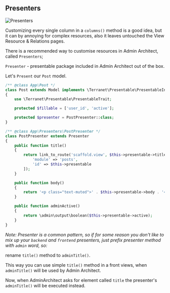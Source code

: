 ## Presenters

![Presenters](http://docs.adminarchitect.com/docs/images/index/presenters.jpg)

Customizing every single column in a `columns()` method is a good idea, but it can by annoying for complex resources, also it leaves untouched the View Resource & Relations pages.

There is a recommended way to customise resources in Admin Architect, called `Presenters`;

`Presenter` - presentable package included in Admin Architect out of the box.

Let's `Present` our `Post` model.

```php
/** @class App\Post */
class Post extends Model implements \Terranet\Presentable\PresentableInterface
{
    use \Terranet\Presentable\PresentableTrait;

    protected $fillable = ['user_id', 'active'];

    protected $presenter = PostPresenter::class;
}

/** @class App\Presenters\PostPresenter */
class PostPresenter extends Presenter
{
    public function title()
    {
        return link_to_route('scaffold.view', $this->presentable->title, [
        	'module' => 'posts', 
        	'id' => $this->presentable
    	]);
    }

    public function body()
    {
        return '<p class="text-muted">' . $this->presentable->body . '</p>';
    }

    public function adminActive()
    {
        return \admin\output\boolean($this->presentable->active);
    }
}
```

*Note: Presenter is a common pattern, so if for some reason you don't like to mix up your `backend` and `frontend` presenters, just prefix presenter method with `admin` word, so:*

rename `title()` method to `adminTitle()`.

This way you can use simple `title()` method in a front views, when
`adminTitle()` will be used by Admin Architect.

Now, when AdminArchitect asks for element called `title` the presenter's `adminTitle()` will be executed instead.